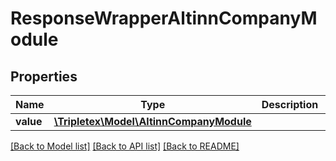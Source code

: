 # ResponseWrapperAltinnCompanyModule

## Properties
Name | Type | Description | Notes
------------ | ------------- | ------------- | -------------
**value** | [**\Tripletex\Model\AltinnCompanyModule**](AltinnCompanyModule.md) |  | [optional] 

[[Back to Model list]](../README.md#documentation-for-models) [[Back to API list]](../README.md#documentation-for-api-endpoints) [[Back to README]](../README.md)


